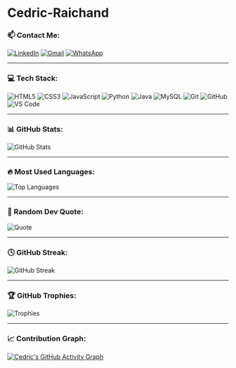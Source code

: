 # Cedric-Raichand 
### 📫 Contact Me:

[![LinkedIn](https://img.shields.io/badge/LinkedIn-blue?style=for-the-badge&logo=linkedin&logoColor=white)](https://linkedin.com/in/cedrick-dzodzodzi)
[![Gmail](https://img.shields.io/badge/Gmail-red?style=for-the-badge&logo=gmail&logoColor=white)](mailto:cedrick.dzodzodzi@gmail.com)
[![WhatsApp](https://img.shields.io/badge/WhatsApp-25D366?style=for-the-badge&logo=whatsapp&logoColor=white)](https://wa.me/+233537032441)

---

### 💻 Tech Stack:

![HTML5](https://img.shields.io/badge/HTML5-E34F26?style=for-the-badge&logo=html5&logoColor=white)
![CSS3](https://img.shields.io/badge/CSS3-1572B6?style=for-the-badge&logo=css3&logoColor=white)
![JavaScript](https://img.shields.io/badge/JavaScript-F7DF1E?style=for-the-badge&logo=javascript&logoColor=black)
![Python](https://img.shields.io/badge/Python-3776AB?style=for-the-badge&logo=python&logoColor=white)
![Java](https://img.shields.io/badge/Java-007396?style=for-the-badge&logo=java&logoColor=white)
![MySQL](https://img.shields.io/badge/MySQL-4479A1?style=for-the-badge&logo=mysql&logoColor=white)
![Git](https://img.shields.io/badge/Git-F05033?style=for-the-badge&logo=git&logoColor=white)
![GitHub](https://img.shields.io/badge/GitHub-181717?style=for-the-badge&logo=github&logoColor=white)
![VS Code](https://img.shields.io/badge/VS%20Code-0078D4?style=for-the-badge&logo=visual-studio-code&logoColor=white)

---

### 📊 GitHub Stats:
![GitHub Stats](https://github-readme-stats.vercel.app/api?username=Cedric-Raichand&show_icons=true&theme=blue-green&count_private=true)

---

### 🔥 Most Used Languages:
![Top Languages](https://github-readme-stats.vercel.app/api/top-langs/?username=Cedric-Raichand&layout=compact&theme=blue-green)

---

### 💬 Random Dev Quote:
![Quote](https://quotes-github-readme.vercel.app/api?type=horizontal&theme=dracula)

---

### 🕓 GitHub Streak:
![GitHub Streak](https://github-readme-streak-stats.herokuapp.com/?user=Cedric-Raichand&theme=blue-green)

---

### 🏆 GitHub Trophies:
![Trophies](https://github-profile-trophy.vercel.app/?username=Cedric-Raichand&theme=algolia&margin-w=15)

---

### 📈 Contribution Graph:
[![Cedric's GitHub Activity Graph](https://github-readme-activity-graph.vercel.app/graph?username=Cedric-Raichand&theme=github-compact)](https://github.com/Cedric-Raichand)
